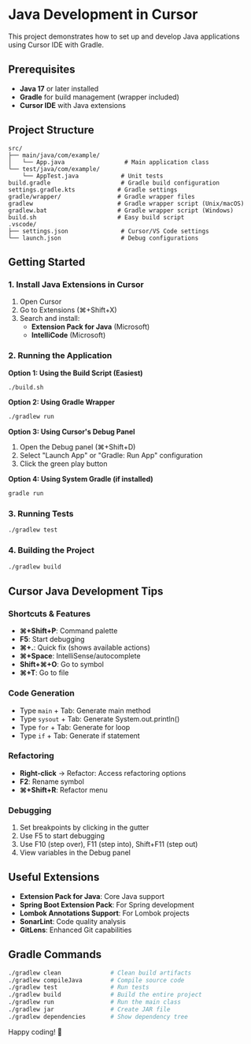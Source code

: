 # Java Development in Cursor

This project demonstrates how to set up and develop Java applications using Cursor IDE with Gradle.

## Prerequisites

- **Java 17** or later installed
- **Gradle** for build management (wrapper included)
- **Cursor IDE** with Java extensions

## Project Structure

```
src/
├── main/java/com/example/
│   └── App.java                 # Main application class
└── test/java/com/example/
    └── AppTest.java            # Unit tests
build.gradle                    # Gradle build configuration
settings.gradle.kts            # Gradle settings
gradle/wrapper/                # Gradle wrapper files
gradlew                        # Gradle wrapper script (Unix/macOS)
gradlew.bat                    # Gradle wrapper script (Windows)
build.sh                       # Easy build script
.vscode/
├── settings.json               # Cursor/VS Code settings
└── launch.json                 # Debug configurations
```

## Getting Started

### 1. Install Java Extensions in Cursor

1. Open Cursor
2. Go to Extensions (⌘+Shift+X)
3. Search and install:
   - **Extension Pack for Java** (Microsoft)
   - **IntelliCode** (Microsoft)

### 2. Running the Application

**Option 1: Using the Build Script (Easiest)**
```bash
./build.sh
```

**Option 2: Using Gradle Wrapper**
```bash
./gradlew run
```

**Option 3: Using Cursor's Debug Panel**
1. Open the Debug panel (⌘+Shift+D)
2. Select "Launch App" or "Gradle: Run App" configuration
3. Click the green play button

**Option 4: Using System Gradle (if installed)**
```bash
gradle run
```

### 3. Running Tests

```bash
./gradlew test
```

### 4. Building the Project

```bash
./gradlew build
```

## Cursor Java Development Tips

### Shortcuts & Features

- **⌘+Shift+P**: Command palette
- **F5**: Start debugging
- **⌘+.**: Quick fix (shows available actions)
- **⌘+Space**: IntelliSense/autocomplete
- **Shift+⌘+O**: Go to symbol
- **⌘+T**: Go to file

### Code Generation

- Type `main` + Tab: Generate main method
- Type `sysout` + Tab: Generate System.out.println()
- Type `for` + Tab: Generate for loop
- Type `if` + Tab: Generate if statement

### Refactoring

- **Right-click** → Refactor: Access refactoring options
- **F2**: Rename symbol
- **⌘+Shift+R**: Refactor menu

### Debugging

1. Set breakpoints by clicking in the gutter
2. Use F5 to start debugging
3. Use F10 (step over), F11 (step into), Shift+F11 (step out)
4. View variables in the Debug panel

## Useful Extensions

- **Extension Pack for Java**: Core Java support
- **Spring Boot Extension Pack**: For Spring development  
- **Lombok Annotations Support**: For Lombok projects
- **SonarLint**: Code quality analysis
- **GitLens**: Enhanced Git capabilities

## Gradle Commands

```bash
./gradlew clean              # Clean build artifacts
./gradlew compileJava        # Compile source code
./gradlew test               # Run tests
./gradlew build              # Build the entire project
./gradlew run                # Run the main class
./gradlew jar                # Create JAR file
./gradlew dependencies       # Show dependency tree
```

Happy coding! 🚀 